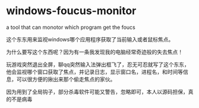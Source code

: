 # windows-foucus-monitor
a tool that can monotor which program get the foucs

这个东东用来监视windows哪个应用程序获取了当前输入或者鼠标焦点。

为什么要写这个东西呢？因为有一条我发现我的电脑经常奇迹般的失去焦点！

玩游戏突然退出全屏，聊qq突然输入法弹出框飞了，忍无可忍就写了这个东东，他会监视哪个窗口获取了焦点，并记录日志，显示窗口名，进程名，和时间等信息，可以很方便的揪出来那个偷走焦点的家伙。

因为用到了全局钩子，部分杀毒软件可能又警告，忽略即可，本人以源码担保，真的不是病毒

